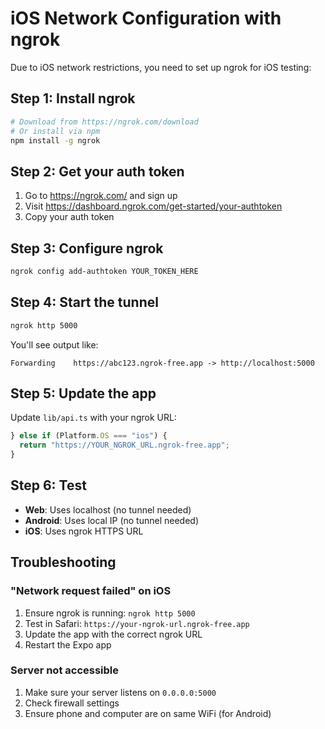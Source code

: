 # iOS Network Configuration with ngrok

Due to iOS network restrictions, you need to set up ngrok for iOS testing:

## Step 1: Install ngrok

```bash
# Download from https://ngrok.com/download
# Or install via npm
npm install -g ngrok
```

## Step 2: Get your auth token

1. Go to https://ngrok.com/ and sign up
2. Visit https://dashboard.ngrok.com/get-started/your-authtoken
3. Copy your auth token

## Step 3: Configure ngrok

```bash
ngrok config add-authtoken YOUR_TOKEN_HERE
```

## Step 4: Start the tunnel

```bash
ngrok http 5000
```

You'll see output like:

```
Forwarding    https://abc123.ngrok-free.app -> http://localhost:5000
```

## Step 5: Update the app

Update `lib/api.ts` with your ngrok URL:

```typescript
} else if (Platform.OS === "ios") {
  return "https://YOUR_NGROK_URL.ngrok-free.app";
}
```

## Step 6: Test

- **Web**: Uses localhost (no tunnel needed)
- **Android**: Uses local IP (no tunnel needed)
- **iOS**: Uses ngrok HTTPS URL

## Troubleshooting

### "Network request failed" on iOS

1. Ensure ngrok is running: `ngrok http 5000`
2. Test in Safari: `https://your-ngrok-url.ngrok-free.app`
3. Update the app with the correct ngrok URL
4. Restart the Expo app

### Server not accessible

1. Make sure your server listens on `0.0.0.0:5000`
2. Check firewall settings
3. Ensure phone and computer are on same WiFi (for Android)
